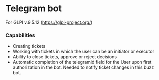 # Telegram bot
For GLPI v.9.5.12 (https://glpi-project.org/)

### Capabilities

- Creating tickets
- Working with tickets in which the user can be an initiator or executor
- Ability to close tickets, approve or reject decisions
- Automatic completion of the telegramid field for the User upon first authorization in the bot. Needed to notify ticket changes in this buzz bot.